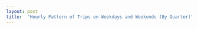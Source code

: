 ```yaml
---
layout: post
title:  "Hourly Pattern of Trips on Weekdays and Weekends (By Quarter)"
---
```

<svg class="trips-analysis-by-quarter" viewBox="0 0 900 700"></svg>
<script src="/assets/javascripts/trips-analysis-by-quarter.js" type="module"></script> 